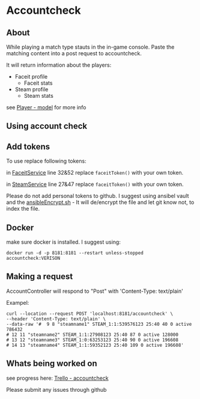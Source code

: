 # Accountcheck

## About
While playing a match type stauts in the in-game console.
Paste the matching content into a post request to accountcheck.

It will return information about the players:

* Faceit profile
  * Faceit stats
* Steam profile
  * Steam stats

see [Player - model](src/main/groovy/accountcheck/model/Player.groovy) for more info


## Using account check

## Add tokens
To use replace following tokens:

in [FaceitService](grails-app/services/accountcheck/FaceitService.groovy) line 32&52 replace
```faceitToken()``` with your own token.

in [SteamService](grails-app/services/accountcheck/FaceitService.groovy) line 27&47 replace
```faceitToken()``` with your own token.

Please do not add personal tokens to github.
I suggest using ansibel vault and the [ansibleEncrypt.sh](ansibleEncrypt.sh) - It will de/encrypt the file and let git know not, to index the file. 

## Docker
make sure docker is installed. I suggest using:

```docker run -d -p 8181:8181 --restart unless-stopped accountcheck:VERISON```

## Making a request
AccountController will respond to "Post" with 'Content-Type: text/plain'

Exampel:
```
curl --location --request POST 'localhost:8181/accountcheck' \
--header 'Content-Type: text/plain' \
--data-raw '#  9 8 "steamname1" STEAM_1:1:539576123 25:40 40 0 active 786432
# 12 11 "steamname2" STEAM_1:1:27908123 25:40 87 0 active 128000
# 13 12 "steamname3" STEAM_1:0:63253123 25:40 90 0 active 196608
# 14 13 "steamname4" STEAM_1:1:59352123 25:40 109 0 active 196608'
```

## Whats being worked on
see progress here: [Trello - accountcheck](https://trello.com/b/W6L5dKq5/accountcheck)

Please submit any issues through github